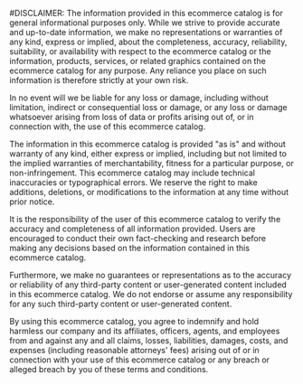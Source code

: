 #DISCLAIMER: 
The information provided in this ecommerce catalog is for general informational purposes only. While we strive to provide accurate and up-to-date information, we make no representations or warranties of any kind, express or implied, about the completeness, accuracy, reliability, suitability, or availability with respect to the ecommerce catalog or the information, products, services, or related graphics contained on the ecommerce catalog for any purpose. Any reliance you place on such information is therefore strictly at your own risk.

In no event will we be liable for any loss or damage, including without limitation, indirect or consequential loss or damage, or any loss or damage whatsoever arising from loss of data or profits arising out of, or in connection with, the use of this ecommerce catalog.

The information in this ecommerce catalog is provided "as is" and without warranty of any kind, either express or implied, including but not limited to the implied warranties of merchantability, fitness for a particular purpose, or non-infringement. This ecommerce catalog may include technical inaccuracies or typographical errors. We reserve the right to make additions, deletions, or modifications to the information at any time without prior notice.

It is the responsibility of the user of this ecommerce catalog to verify the accuracy and completeness of all information provided. Users are encouraged to conduct their own fact-checking and research before making any decisions based on the information contained in this ecommerce catalog.

Furthermore, we make no guarantees or representations as to the accuracy or reliability of any third-party content or user-generated content included in this ecommerce catalog. We do not endorse or assume any responsibility for any such third-party content or user-generated content.

By using this ecommerce catalog, you agree to indemnify and hold harmless our company and its affiliates, officers, agents, and employees from and against any and all claims, losses, liabilities, damages, costs, and expenses (including reasonable attorneys' fees) arising out of or in connection with your use of this ecommerce catalog or any breach or alleged breach by you of these terms and conditions.
